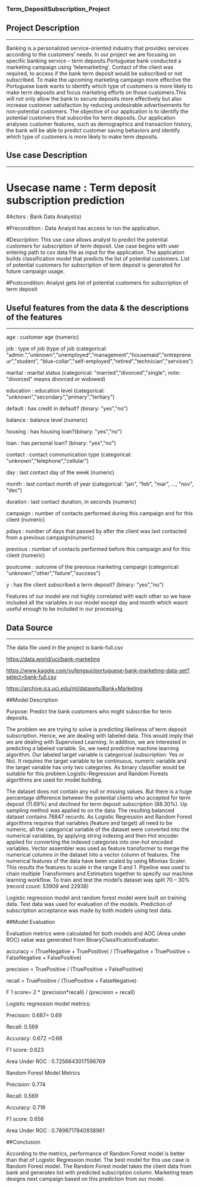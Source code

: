 ### Term_DepositSubscription_Project

## Project Description
***

Banking is a personalized service-oriented industry that provides services according to the customers’ needs. In our project we are focusing on specific banking service – term deposits.Portuguese bank conducted a marketing campaign using 'telemarketing'. Contact of the client was required, to access if the bank term deposit would be subscribed or not subscribed. To make the upcoming marketing campaign more effective the Portuguese bank wants to identify which type of customers is more likely to make term deposits and focus marketing efforts on those customers.This will not only allow the bank to secure deposits more effectively but also increase customer satisfaction by reducing undesirable advertisements for non-potential customers. The objective of our application is to identify the potential customers that subscribe for term deposits. Our application analyses customer features, such as demographics and transaction history, the bank will be able to predict customer saving behaviors and identify which type of customers is more likely to make term deposits.
  
  
## Use case Description
***
# Usecase name : Term deposit subscription prediction

#Actors : Bank Data Analyst(s)

#Precondition : Data Analyst has access to run the application.                 

#Description: This use case allows analyst to predict the potential customers for subscription of term deposit.
Use case begins with user entering path to csv data file as input for the application. 
The application builds classification model that predicts the list of potential customers. 
List of potential customers for subscription of term deposit is generated for future campaign usage. 

#Postcondition: Analyst gets list of potential customers for subscription of term deposit


## Useful features from the data & the descriptions of the features
***

 age : customer age (numeric)
 
 job : type of job (type of job (categorical: "admin.","unknown","unemployed","management","housemaid","entrepreneur","student",
                                       "blue-collar","self-employed","retired","technician","services") 
 
 marital : marital status (categorical: "married","divorced","single"; note: "divorced" means divorced or widowed)
 
 education : education level (categorical: "unknown","secondary","primary","tertiary")
 
 default : has credit in default? (binary: "yes","no")
 
 balance : balance level (numeric) 
 
 housing : has housing loan?(binary: "yes","no") 
 
 loan : has personal loan? (binary: "yes","no")
 
 contact : contact communication type  (categorical: "unknown","telephone","cellular") 
 
 day : last contact day of the week (numeric)
 
 month : last contact month of year (categorical: "jan", "feb", "mar", ..., "nov", "dec")
 
 duration : last contact duration, in seconds (numeric)
 
 campaign : number of contacts performed during this campaign and for this client (numeric)
 
 pdays : number of days that passed by after the client was last contacted from a previous campaign(numeric) 
 
 previous : number of contacts performed before this campaign and for this client (numeric)
 
 poutcome : outcome of the previous marketing campaign (categorical: "unknown","other","failure","success")
 
 y : has the client subscribed a term deposit? (binary: "yes","no")
 
 Features of our model are not highly correlated with each other so we have included all the variables in our model except day and month which wasnt useful enough to be included in our processing.


## Data Source
***

The data file used in the project is bank-full.csv

https://data.world/uci/bank-marketing

https://www.kaggle.com/yufengsui/portuguese-bank-marketing-data-set?select=bank-full.csv

https://archive.ics.uci.edu/ml/datasets/Bank+Marketing

 

##Model Description 

Purpose: Predict the bank customers who might subscribe for term deposits. 

The problem we are trying to solve is predicting likeliness of term deposit subscription. Hence, we are dealing with labeled data. This would imply that we are dealing with Supervised Learning. In addition, we are interested in predicting a labeled variable. So, we need predictive machine learning algorithm. Our labeled target variable is categorical (subscription: Yes or No). It requires the target variable to be continuous, numeric variable and the target variable has only two categories. As binary classifier would be suitable for this problem Logistic-Regression and Random Forests algorithms are used for model building. 

 

The dataset does not contain any null or missing values. But there is a huge percentage difference between the potential clients who accepted for term deposit (11.69%) and declined for term deposit subscription (88.30%). Up sampling method was applied to on the data. The resulting balanced dataset contains 76847 records. As Logistic Regression and Random Forest algorithms requires that variables (feature and target) all need to be numeric, all the categorical variable of the dataset were converted into the numerical variables, by applying string indexing and then Hot encoder applied for converting the indexed categories into one-hot encoded variables. Vector assembler was used as feature transformer to merge the numerical columns in the dataset into a vector column of features. The numerical features of the data have been scaled by using Minmax Scaler. This results the features to scale in the range 0 and 1. Pipeline was used to chain multiple Transformers and Estimators together to specify our machine learning workflow. To train and test the model’s dataset was split 70 – 30% (record count: 53909 and 22938) 

Logistic regression model and random forest model were built on training data. Test data was used for evaluation of the models. Prediction of subscription acceptance was made by both models using test data. 

 
##Model Evaluation 

Evaluation metrics were calculated for both models and AOC (Area under ROC) value was generated from BinaryClassificationEvaluator. 

accuracy = (TrueNegative + TruePositive) / (TrueNegative + TruePositive + FalseNegative + FalsePositive) 

precision = TruePositive / (TruePositive + FalsePositive) 

recall = TruePositive / (TruePositive + FalseNegative) 

F 1 score= 2 * (precision*recall) / (precision + recall) 

 

Logistic regression model metrics: 

Precision: 0.687= 0.69 

 Recall: 0.569 

 Accuracy: 0.672 =0.68 

 F1 score: 0.623 

Area Under ROC : 0.7256643017596769  

 
Random Forest Model Metrics 

Precision: 0.774 

 Recall: 0.569 

 Accuracy: 0.716 

 F1 score: 0.656 

Area Under ROC : 0.7898717840938961 


##Conclusion 

According to the metrics, performance of Random Forest model is better than that of Logistic Regression model. The best model for this use case is Random Forest model. The Random Forest model takes the client data from bank and generates list with predicted subscription column. Marketing team designs next campaign based on this prediction from our model. 
